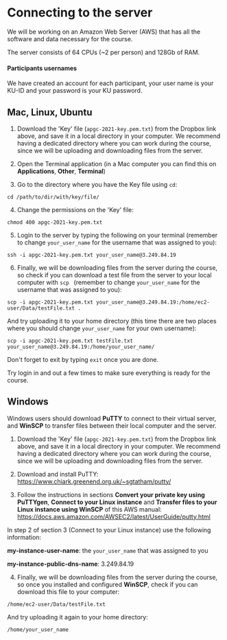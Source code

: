 # Connecting to the server

We will be working on an Amazon Web Server (AWS) that has all the software and data necessary for the course. 

The server consists of 64 CPUs (~2 per person) and 128Gb of RAM.

#### Participants usernames

We have created an account for each participant, your user name is your KU-ID and your password is your KU password.

## Mac, Linux, Ubuntu

1. Download the 'Key' file (```apgc-2021-key.pem.txt```) from the Dropbox link above, and save it in a local directory in your computer. We recommend having a dedicated directory where you can work during the course, since we will be uploading and downloading files from the server. 

2. Open the Terminal application (in a Mac computer you can find this on **Applications**, **Other**, **Terminal**)

3. Go to the directory where you have the Key file using ```cd```: 

```{bash, eval = FALSE}
cd /path/to/dir/with/key/file/
```

4. Change the permissions on the 'Key' file: 

```{bash, eval = FALSE}
chmod 400 apgc-2021-key.pem.txt
```

5. Login to the server by typing the following on your terminal (remember to change ```your_user_name``` for the username that was assigned to you):

```{bash, eval = FALSE}
ssh -i apgc-2021-key.pem.txt your_user_name@3.249.84.19
```

6. Finally, we will be downloading files from the server during the course, so check if you can download a test file from the server to your local computer with  ```scp ``` (remember to change ```your_user_name``` for the username that was assigned to you): 

```{bash, eval = FALSE}
scp -i apgc-2021-key.pem.txt your_user_name@3.249.84.19:/home/ec2-user/Data/testFile.txt .
```

And try uploading it to your home directory (this time there are two places where you should change ```your_user_name``` for your own username): 

```{bash, eval = FALSE}
scp -i apgc-2021-key.pem.txt testFile.txt your_user_name@3.249.84.19:/home/your_user_name/
```

Don't forget to exit by typing ```exit``` once you are done. 

Try login in and out a few times to make sure everything is ready for the course. 

## Windows

Windows users should download **PuTTY** to connect to their virtual server, and **WinSCP** to transfer files between their local computer and the server. 

1. Download the 'Key' file (```apgc-2021-key.pem.txt```) from the Dropbox link above, and save it in a local directory in your computer. We recommend having a dedicated directory where you can work during the course, since we will be uploading and downloading files from the server. 

2. Download and install PuTTY: https://www.chiark.greenend.org.uk/~sgtatham/putty/

3. Follow the instructions in sections **Convert your private key using PuTTYgen**, **Connect to your Linux instance** and **Transfer files to your Linux instance using WinSCP** of this AWS manual: https://docs.aws.amazon.com/AWSEC2/latest/UserGuide/putty.html 

In step 2 of section 3 (Connect to your Linux instance) use the following information:

**my-instance-user-name**: the ```your_user_name``` that was assigned to you

**my-instance-public-dns-name**: 3.249.84.19

4. Finally, we will be downloading files from the server during the course, so once you installed and configured **WinSCP**, check if you can download this file to your computer:

```
/home/ec2-user/Data/testFile.txt 
```

And try uploading it again to your home directory:

```
/home/your_user_name
```
